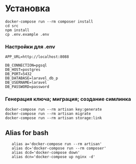 # Установка

```
docker-compose run --rm composer install
cd src 
npm install
cp .env.example .env
```
### Настройки для .env
```dotenv
APP_URL=http://localhost:8088

DB_CONNECTION=pgsql
DB_HOST=postgres
DB_PORT=5432
DB_DATABASE=laravel_db_p
DB_USERNAME=laravel
DB_PASSWORD=password
```

### Генерация ключа; миграция; создание симлинка
```
docker-compose run --rm artisan key:generate
docker-compose run --rm artisan migrate
docker-compose run --rm artisan storage:link
```

## Alias for bash
```
   alias a='docker-compose run --rm artisan'
   alias dc='docker-compose run --rm composer'
   alias dcd='docker-compose down'
   alias dcn='docker-compose up nginx -d'
```
